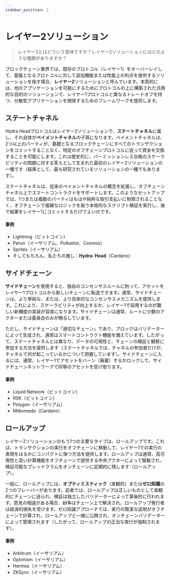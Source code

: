 ```yaml
---
sidebar_position: 2
---
```


# レイヤー2ソリューション

> レイヤー2とはどういう意味ですか？レイヤー2ソリューションにはどのような種類がありますか？

ブロックチェーン業界では、既存のプロトコル（レイヤー1）をオーバーレイして、基盤となるプロトコルに対して追加機能または性能上の利点を提供するソリューションを指す場合、**レイヤー2**ソリューションと呼んでいます。本質的には、他のアプリケーションを可能にするためにプロトコルの上に構築された汎用的な目的のソリューションで、レイヤー1プロトコルと異なるトレードオフを持つ、分散型アプリケーションを開発するためのフレームワークを提供します。

## ステートチャネル

Hydra Headプロトコルはレイヤー2ソリューションで、**ステートチャネル**に属し、それ自体が**ペイメントチャネル**の子孫になります。ペイメントチャネルは、2つ以上のパーティが、基礎となるブロックチェーンにすべてのトランザクションをコミットすることなく、特定のオフチェーンプロトコルに従って資金を交換することを可能にします。これは歴史的に、パーミッションレス台帳のスケーラビリティの問題に対する答えとして生まれた最初のレイヤー2ソリューションの一種です（結果として、最も研究されているソリューションの一種でもあります）。

ステートチャネルは、従来のペイメントチャネルの概念を拡張し、オフチェーンチャネル上でスマートコントラクトをサポートします。このようなセットアップでは、1つまたは複数のパーティはもはや純粋な取引支払いに制限されることなく、オフチェーンで複雑なロジックを扱う本格的なスクリプト検証を実行し、後で結果をレイヤー1にコミットするだけでよいのです。

#### 事例

- Lightning（ビットコイン）
- Perun（イーサリアム、Polkadot、Cosmos）
- Sprites（イーサリアム）
- そしてもちろん、私たちの推し：**Hydra: Head**（Cardano）

## サイドチェーン

**サイドチェーン**を使用すると、独自のコンセンサスルールに則って、アセットをレイヤー1プロトコルから新しいチェーンに転送できます。通常、サイドチェーンは、より単純な、または、より効率的なコンセンサスメカニズムを提供します。これにより、スケーラビリティが向上するか、レイヤー1で採用するのが難しい新機能の実装が容易になります。サイドチェーンは通常、ルートに少数のアクターまたは委員会のみが関与しています。

ただし、サイドチェーンは「適切なチェーン」であり、ブロックはバリデーターによって生成され、通常はスマートコントラクト機能を備えています。したがって、ステートチャネルとは異なり、データの可用性と、チェーンの検証と観察に参加する方法を提供します（ステートチャネルでは、チャネルの参加者だけが、チャネルで何が起こっているかについて把握しています）。サイドチェーンに入るには、通常、レイヤー1でアセットをバーン（廃棄）するかロックして、サイドチェーンネットワークで同等のアセットを受け取ります。

#### 事例

- Liquid Network（ビットコイン）
- RSK（ビットコイン）
- Polygon（イーサリアム）
- Milkomeda（Cardano）

## ロールアップ

レイヤー2ソリューションのもう1つの主要なタイプは、ロールアップです。これは、トランザクションの実行をオフチェーンに移動して、レイヤー1での実行の表現をはるかにコンパクトに保つ​​方法を提供します。ロールアップは通常、高可用性と高い計算機能をオフチェーンで提供する中央アクターによって駆動され、検証可能なブレッドクラムをオンチェーンに定期的に残します（ロールアップ）。

一般に、ロールアップには、**オプティミスティック**（楽観的）または**ゼロ知識**の2つのフレーバーがあります。前者では、ロールアップは正しいものとして楽観的にチェーンに送られ、検証は独立したバリデーターによって事後的に行われます。意見の相違がある場合、紛争はチェーン上で解決され、ロールアップ発行者は経済的損失を受けます。ゼロ知識アプローチでは、実行の簡潔な証明がオフチェーンで計算され、ロールアップと一緒に公開され、オンチェーンバリデーターによって管理されます（したがって、ロールアップの正当な実行が強制されます）。

#### 事例

- Arbitrum（イーサリアム）
- Optimism（イーサリアム）
- Hermez（イーサリアム）
- ZKSync（イーサリアム）
